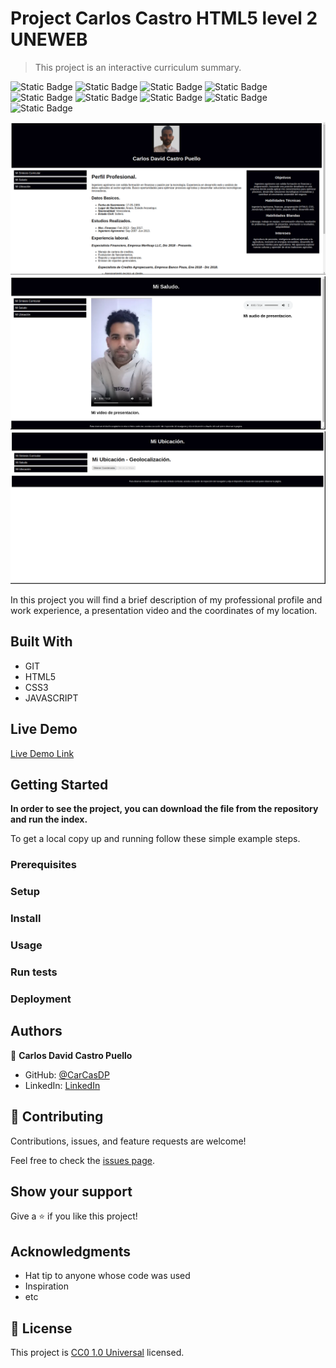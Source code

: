 # Project Carlos Castro HTML5 level 2 UNEWEB

> This project is an interactive curriculum summary.

![Static Badge](https://img.shields.io/badge/linux-FCC624?style=for-the-badge&logo=linux&logoColor=FCC624&logoSize=auto&labelColor=black) ![Static Badge](https://img.shields.io/badge/ubuntu-E95420?style=for-the-badge&logo=ubuntu&logoColor=E95420&logoSize=auto&labelColor=white) ![Static Badge](https://img.shields.io/badge/gnu%20bash-4EAA25?style=for-the-badge&logo=gnubash&logoColor=4EAA25&logoSize=auto&labelColor=white) ![Static Badge](https://img.shields.io/badge/git-F05032?style=for-the-badge&logo=git&logoColor=F05032&logoSize=auto&labelColor=white) ![Static Badge](https://img.shields.io/badge/github-181717?style=for-the-badge&logo=github&logoColor=181717&logoSize=auto&labelColor=white) ![Static Badge](https://img.shields.io/badge/visual%20studio%20code-007ACC?style=for-the-badge&logo=visualstudiocode&logoColor=007ACC&logoSize=auto&labelColor=white) ![Static Badge](https://img.shields.io/badge/html%205-E34F26?style=for-the-badge&logo=html5&logoColor=E34F26&logoSize=auto&labelColor=white) ![Static Badge](https://img.shields.io/badge/css%203-1572B6?style=for-the-badge&logo=css3&logoColor=1572B6&logoSize=auto&labelColor=white) ![Static Badge](https://img.shields.io/badge/javascript-F7DF1E?style=for-the-badge&logo=javascript&logoColor=F7DF1E&logoSize=auto&labelColor=black) 

![screenshot](./photo1.png)
![screenshot](./photo2.png)
![screenshot](./photo3.png)

In this project you will find a brief description of my professional profile and work experience, a presentation video and the coordinates of my location.

## Built With

- GIT
- HTML5
- CSS3
- JAVASCRIPT

## Live Demo

[Live Demo Link](https://carcasdp.github.io/proyecto-carlos-castro-html5-nivel2/)

## Getting Started

**In order to see the project, you can download the file from the repository and run the index.**

To get a local copy up and running follow these simple example steps.

### Prerequisites

### Setup

### Install

### Usage

### Run tests

### Deployment

## Authors

👤 **Carlos David Castro Puello**

- GitHub: [@CarCasDP](https://github.com/CarCasDP)
- LinkedIn: [LinkedIn](https://www.linkedin.com/in/carlos-david-castro-puello-b84682175/)

## 🤝 Contributing

Contributions, issues, and feature requests are welcome!

Feel free to check the [issues page](../../issues/).

## Show your support

Give a ⭐️ if you like this project!

## Acknowledgments

- Hat tip to anyone whose code was used
- Inspiration
- etc

## 📝 License

This project is [CC0 1.0 Universal](LICENSE) licensed.
